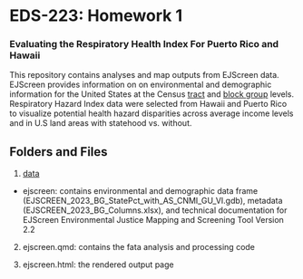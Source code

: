 # EDS-223: Homework 1

### Evaluating the Respiratory Health Index For Puerto Rico and Hawaii

This repository contains analyses and map outputs from EJScreen data. EJScreen provides information on on environmental and demographic information for the United States at the Census [tract](https://en.wikipedia.org/wiki/Census_tract) and [block group](https://en.wikipedia.org/wiki/Census_block_group) levels. Respiratory Hazard Index data were selected from Hawaii and Puerto Rico to visualize potential health hazard disparities across average income levels and in U.S land areas with statehood vs. without.

## Folders and Files

1. [data]()
- ejscreen: contains environmental and demographic data frame (EJSCREEN_2023_BG_StatePct_with_AS_CNMI_GU_VI.gdb), metadata (EJSCREEN_2023_BG_Columns.xlsx), and technical documentation for EJScreen Environmental Justice Mapping and Screening Tool Version 2.2

2. ejscreen.qmd: contains the fata analysis and processing code 

3. ejscreen.html: the rendered output page 

